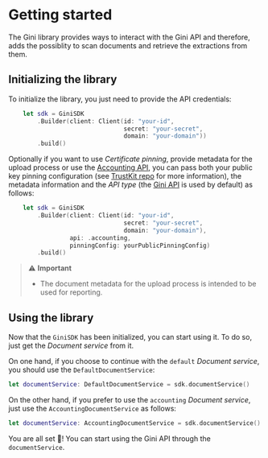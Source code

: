 Getting started
=============================

The Gini library provides ways to interact with the Gini API and therefore, adds the possiblity to scan documents and retrieve the extractions from them.

## Initializing the library

To initialize the library, you just need to provide the API credentials:

```swift
    let sdk = GiniSDK
        .Builder(client: Client(id: "your-id",
                                secret: "your-secret",
                                domain: "your-domain"))
        .build()
```

Optionally if you want to use _Certificate pinning_, provide metadata for the upload process or use the [Accounting API](https://accounting-api.gini.net/documentation/), you can pass both your public key pinning configuration (see [TrustKit repo](https://github.com/datatheorem/TrustKit) for more information), the metadata information and the _API type_ (the [Gini API](http://developer.gini.net/gini-api/html/index.html) is used by default) as follows:

```swift
    let sdk = GiniSDK
        .Builder(client: Client(id: "your-id",
                                secret: "your-secret",
                                domain: "your-domain"),
                 api: .accounting,
                 pinningConfig: yourPublicPinningConfig)
        .build()
```
> ⚠️  **Important**
> - The document metadata for the upload process is intended to be used for reporting.

## Using the library
Now that the `GiniSDK` has been initialized, you can start using it. To do so, just get the _Document service_ from it. 

On one hand, if you choose to continue with the `default` _Document service_, you should use the `DefaultDocumentService`:

```swift
let documentService: DefaultDocumentService = sdk.documentService()
```

On the other hand, if you prefer to use the `accounting` _Document service_, just use the `AccountingDocumentService` as follows:

```swift
let documentService: AccountingDocumentService = sdk.documentService()
```

You are all set 🚀! You can start using the Gini API through the `documentService`.

